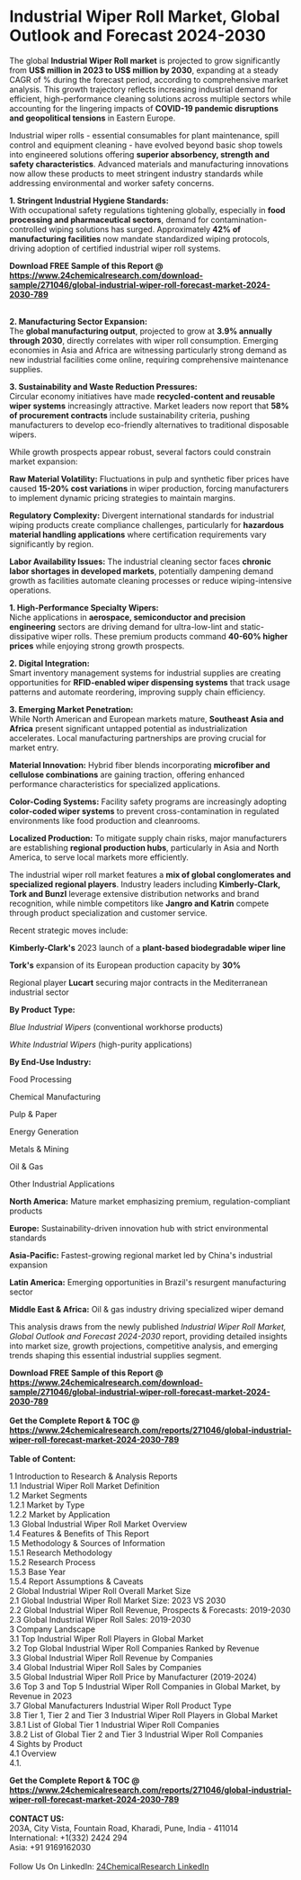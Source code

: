 <h1>Industrial Wiper Roll Market, Global Outlook and Forecast 2024-2030</h1><p>The global <strong>Industrial Wiper Roll market</strong> is projected to grow significantly from <strong>US$ million in 2023 to US$ million by 2030</strong>, expanding at a steady CAGR of % during the forecast period, according to comprehensive market analysis. This growth trajectory reflects increasing industrial demand for efficient, high-performance cleaning solutions across multiple sectors while accounting for the lingering impacts of <strong>COVID-19 pandemic disruptions and geopolitical tensions</strong> in Eastern Europe.</p><p>Industrial wiper rolls - essential consumables for plant maintenance, spill control and equipment cleaning - have evolved beyond basic shop towels into engineered solutions offering <strong>superior absorbency, strength and safety characteristics</strong>. Advanced materials and manufacturing innovations now allow these products to meet stringent industry standards while addressing environmental and worker safety concerns.</p><p><strong>1. Stringent Industrial Hygiene Standards:</strong><br>
With occupational safety regulations tightening globally, especially in <strong>food processing and pharmaceutical sectors</strong>, demand for contamination-controlled wiping solutions has surged. Approximately <strong>42% of manufacturing facilities</strong> now mandate standardized wiping protocols, driving adoption of certified industrial wiper roll systems.</p><div><b>Download FREE Sample of this Report @ 
            <a href="https://www.24chemicalresearch.com/download-sample/271046/global-industrial-wiper-roll-forecast-market-2024-2030-789">
            https://www.24chemicalresearch.com/download-sample/271046/global-industrial-wiper-roll-forecast-market-2024-2030-789</a></b></div><br><p><strong>2. Manufacturing Sector Expansion:</strong><br>
The <strong>global manufacturing output</strong>, projected to grow at <strong>3.9% annually through 2030</strong>, directly correlates with wiper roll consumption. Emerging economies in Asia and Africa are witnessing particularly strong demand as new industrial facilities come online, requiring comprehensive maintenance supplies.</p><p><strong>3. Sustainability and Waste Reduction Pressures:</strong><br>
Circular economy initiatives have made <strong>recycled-content and reusable wiper systems</strong> increasingly attractive. Market leaders now report that <strong>58% of procurement contracts</strong> include sustainability criteria, pushing manufacturers to develop eco-friendly alternatives to traditional disposable wipers.</p><p>While growth prospects appear robust, several factors could constrain market expansion:</p><p><strong>Raw Material Volatility:</strong> Fluctuations in pulp and synthetic fiber prices have caused <strong>15-20% cost variations</strong> in wiper production, forcing manufacturers to implement dynamic pricing strategies to maintain margins.</p><p><strong>Regulatory Complexity:</strong> Divergent international standards for industrial wiping products create compliance challenges, particularly for <strong>hazardous material handling applications</strong> where certification requirements vary significantly by region.</p><p><strong>Labor Availability Issues:</strong> The industrial cleaning sector faces <strong>chronic labor shortages in developed markets</strong>, potentially dampening demand growth as facilities automate cleaning processes or reduce wiping-intensive operations.</p><p><strong>1. High-Performance Specialty Wipers:</strong><br>
Niche applications in <strong>aerospace, semiconductor and precision engineering</strong> sectors are driving demand for ultra-low-lint and static-dissipative wiper rolls. These premium products command <strong>40-60% higher prices</strong> while enjoying strong growth prospects.</p><p><strong>2. Digital Integration:</strong><br>
Smart inventory management systems for industrial supplies are creating opportunities for <strong>RFID-enabled wiper dispensing systems</strong> that track usage patterns and automate reordering, improving supply chain efficiency.</p><p><strong>3. Emerging Market Penetration:</strong><br>
While North American and European markets mature, <strong>Southeast Asia and Africa</strong> present significant untapped potential as industrialization accelerates. Local manufacturing partnerships are proving crucial for market entry.</p><p><strong>Material Innovation:</strong> Hybrid fiber blends incorporating <strong>microfiber and cellulose combinations</strong> are gaining traction, offering enhanced performance characteristics for specialized applications.</p><p><strong>Color-Coding Systems:</strong> Facility safety programs are increasingly adopting <strong>color-coded wiper systems</strong> to prevent cross-contamination in regulated environments like food production and cleanrooms.</p><p><strong>Localized Production:</strong> To mitigate supply chain risks, major manufacturers are establishing <strong>regional production hubs</strong>, particularly in Asia and North America, to serve local markets more efficiently.</p><p>The industrial wiper roll market features a <strong>mix of global conglomerates and specialized regional players</strong>. Industry leaders including <strong>Kimberly-Clark, Tork and Bunzl</strong> leverage extensive distribution networks and brand recognition, while nimble competitors like <strong>Jangro and Katrin</strong> compete through product specialization and customer service.</p><p>Recent strategic moves include:</p><p><strong>Kimberly-Clark's</strong> 2023 launch of a <strong>plant-based biodegradable wiper line</strong></p><p><strong>Tork's</strong> expansion of its European production capacity by <strong>30%</strong></p><p>Regional player <strong>Lucart</strong> securing major contracts in the Mediterranean industrial sector</p><p><strong>By Product Type:</strong></p><p><em>Blue Industrial Wipers</em> (conventional workhorse products)</p><p><em>White Industrial Wipers</em> (high-purity applications)</p><p><strong>By End-Use Industry:</strong></p><p>Food Processing</p><p>Chemical Manufacturing</p><p>Pulp &amp; Paper</p><p>Energy Generation</p><p>Metals &amp; Mining</p><p>Oil &amp; Gas</p><p>Other Industrial Applications</p><p><strong>North America:</strong> Mature market emphasizing premium, regulation-compliant products</p><p><strong>Europe:</strong> Sustainability-driven innovation hub with strict environmental standards</p><p><strong>Asia-Pacific:</strong> Fastest-growing regional market led by China's industrial expansion</p><p><strong>Latin America:</strong> Emerging opportunities in Brazil's resurgent manufacturing sector</p><p><strong>Middle East &amp; Africa:</strong> Oil &amp; gas industry driving specialized wiper demand</p><p>This analysis draws from the newly published <em>Industrial Wiper Roll Market, Global Outlook and Forecast 2024-2030</em> report, providing detailed insights into market size, growth projections, competitive analysis, and emerging trends shaping this essential industrial supplies segment.</p><div><b>Download FREE Sample of this Report @ 
            <a href="https://www.24chemicalresearch.com/download-sample/271046/global-industrial-wiper-roll-forecast-market-2024-2030-789">
            https://www.24chemicalresearch.com/download-sample/271046/global-industrial-wiper-roll-forecast-market-2024-2030-789</a></b></div><br><div><b>Get the Complete Report & TOC @ 
            <a href="https://www.24chemicalresearch.com/reports/271046/global-industrial-wiper-roll-forecast-market-2024-2030-789">
            https://www.24chemicalresearch.com/reports/271046/global-industrial-wiper-roll-forecast-market-2024-2030-789</a></b></div><br>
            <b>Table of Content:</b><p>1 Introduction to Research & Analysis Reports<br />
    1.1 Industrial Wiper Roll Market Definition<br />
    1.2 Market Segments<br />
        1.2.1 Market by Type<br />
        1.2.2 Market by Application<br />
    1.3 Global Industrial Wiper Roll Market Overview<br />
    1.4 Features & Benefits of This Report<br />
    1.5 Methodology & Sources of Information<br />
        1.5.1 Research Methodology<br />
        1.5.2 Research Process<br />
        1.5.3 Base Year<br />
        1.5.4 Report Assumptions & Caveats<br />
2 Global Industrial Wiper Roll Overall Market Size<br />
    2.1 Global Industrial Wiper Roll Market Size: 2023 VS 2030<br />
    2.2 Global Industrial Wiper Roll Revenue, Prospects & Forecasts: 2019-2030<br />
    2.3 Global Industrial Wiper Roll Sales: 2019-2030<br />
3 Company Landscape<br />
    3.1 Top Industrial Wiper Roll Players in Global Market<br />
    3.2 Top Global Industrial Wiper Roll Companies Ranked by Revenue<br />
    3.3 Global Industrial Wiper Roll Revenue by Companies<br />
    3.4 Global Industrial Wiper Roll Sales by Companies<br />
    3.5 Global Industrial Wiper Roll Price by Manufacturer (2019-2024)<br />
    3.6 Top 3 and Top 5 Industrial Wiper Roll Companies in Global Market, by Revenue in 2023<br />
    3.7 Global Manufacturers Industrial Wiper Roll Product Type<br />
    3.8 Tier 1, Tier 2 and Tier 3 Industrial Wiper Roll Players in Global Market<br />
        3.8.1 List of Global Tier 1 Industrial Wiper Roll Companies<br />
        3.8.2 List of Global Tier 2 and Tier 3 Industrial Wiper Roll Companies<br />
4 Sights by Product<br />
    4.1 Overview<br />
        4.1.</p><div><b>Get the Complete Report & TOC @ 
            <a href="https://www.24chemicalresearch.com/reports/271046/global-industrial-wiper-roll-forecast-market-2024-2030-789">
            https://www.24chemicalresearch.com/reports/271046/global-industrial-wiper-roll-forecast-market-2024-2030-789</a></b></div><br><b>CONTACT US:</b><br>
            203A, City Vista, Fountain Road, Kharadi, Pune, India - 411014<br>
            International: +1(332) 2424 294<br>
            Asia: +91 9169162030 <br><br>
            Follow Us On LinkedIn: <a href="https://www.linkedin.com/company/24chemicalresearch/">24ChemicalResearch LinkedIn</a>